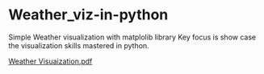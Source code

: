 # Weather_viz-in-python


Simple Weather visualization with matplolib library
Key focus is show case the visualization skills mastered in python.


[Weather Visuaization.pdf](https://github.com/KevinOti/Weather_viz-in-python/files/9332637/Weather.Visuaization.pdf)
